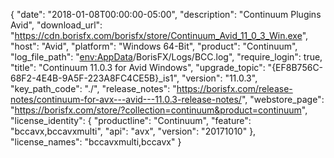 {
  "date": "2018-01-08T00:00:00-05:00",
  "description": "Continuum Plugins Avid",
  "download_url": "https://cdn.borisfx.com/borisfx/store/Continuum_Avid_11_0_3_Win.exe",
  "host": "Avid",
  "platform": "Windows 64-Bit",
  "product": "Continuum",
  "log_file_path": "<env:AppData>/BorisFX/Logs/BCC.log",
  "require_login": true,
  "title": "Continuum 11.0.3 for Avid Windows",
  "upgrade_topic": "{EF8B756C-68F2-4E4B-9A5F-223A8FC4CE5B}_is1",
  "version": "11.0.3",
  "key_path_code": "./",
  "release_notes": "https://borisfx.com/release-notes/continuum-for-avx---avid---11.0.3-release-notes/",
  "webstore_page": "https://borisfx.com/store/?collection=continuum&product=continuum",
  "license_identity": {
    "productline": "Continuum",
    "feature": "bccavx,bccavxmulti",
    "api": "avx",
    "version": "20171010"
  },
  "license_names": "bccavxmulti,bccavx"
}
